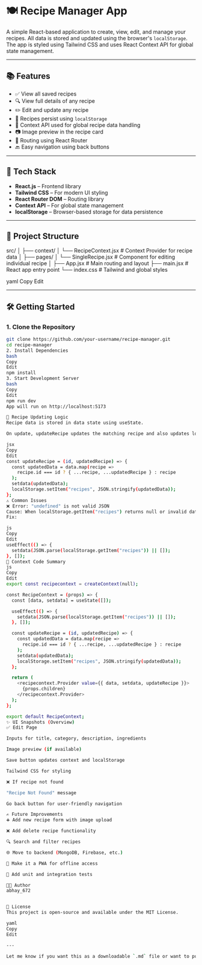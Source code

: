 # 🍽️ Recipe Manager App

A simple React-based application to create, view, edit, and manage your recipes. All data is stored and updated using the browser's `localStorage`. The app is styled using Tailwind CSS and uses React Context API for global state management.

---

## 📚 Features

- ✅ View all saved recipes  
- 🔍 View full details of any recipe  
- ✏️ Edit and update any recipe  
- 💾 Recipes persist using `localStorage`  
- 🧠 Context API used for global recipe data handling  
- 📷 Image preview in the recipe card  
- 🧭 Routing using React Router  
- 🔙 Easy navigation using back buttons  

---

## 🚀 Tech Stack

- **React.js** – Frontend library  
- **Tailwind CSS** – For modern UI styling  
- **React Router DOM** – Routing library  
- **Context API** – For global state management  
- **localStorage** – Browser-based storage for data persistence  

---

## 📁 Project Structure

src/
│
├── context/
│ └── RecipeContext.jsx # Context Provider for recipe data
│
├── pages/
│ └── SingleRecipe.jsx # Component for editing individual recipe
│
├── App.jsx # Main routing and layout
├── main.jsx # React app entry point
└── index.css # Tailwind and global styles

yaml
Copy
Edit

---

## 🛠️ Getting Started

### 1. Clone the Repository

```bash
git clone https://github.com/your-username/recipe-manager.git
cd recipe-manager
2. Install Dependencies
bash
Copy
Edit
npm install
3. Start Development Server
bash
Copy
Edit
npm run dev
App will run on http://localhost:5173

🔄 Recipe Updating Logic
Recipe data is stored in data state using useState.

On update, updateRecipe updates the matching recipe and also updates localStorage.

jsx
Copy
Edit
const updateRecipe = (id, updatedRecipe) => {
  const updatedData = data.map(recipe =>
    recipe.id === id ? { ...recipe, ...updatedRecipe } : recipe
  );
  setdata(updatedData);
  localStorage.setItem("recipes", JSON.stringify(updatedData));
};
⚠️ Common Issues
❌ Error: "undefined" is not valid JSON
Cause: When localStorage.getItem("recipes") returns null or invalid data.
Fix:

js
Copy
Edit
useEffect(() => {
  setdata(JSON.parse(localStorage.getItem("recipes")) || []);
}, []);
🧠 Context Code Summary
js
Copy
Edit
export const recipecontext = createContext(null);

const RecipeContext = (props) => {
  const [data, setdata] = useState([]);

  useEffect(() => {
    setdata(JSON.parse(localStorage.getItem("recipes")) || []);
  }, []);

  const updateRecipe = (id, updatedRecipe) => {
    const updatedData = data.map(recipe =>
      recipe.id === id ? { ...recipe, ...updatedRecipe } : recipe
    );
    setdata(updatedData);
    localStorage.setItem("recipes", JSON.stringify(updatedData));
  };

  return (
    <recipecontext.Provider value={{ data, setdata, updateRecipe }}>
      {props.children}
    </recipecontext.Provider>
  );
};

export default RecipeContext;
✨ UI Snapshots (Overview)
✅ Edit Page

Inputs for title, category, description, ingredients

Image preview (if available)

Save button updates context and localStorage

Tailwind CSS for styling

❌ If recipe not found

"Recipe Not Found" message

Go back button for user-friendly navigation

✍️ Future Improvements
➕ Add new recipe form with image upload

❌ Add delete recipe functionality

🔍 Search and filter recipes

🌐 Move to backend (MongoDB, Firebase, etc.)

📱 Make it a PWA for offline access

🧪 Add unit and integration tests

👨‍💻 Author
abhay_672


📄 License
This project is open-source and available under the MIT License.

yaml
Copy
Edit

---

Let me know if you want this as a downloadable `.md` file or want to publish it on GitHub.
